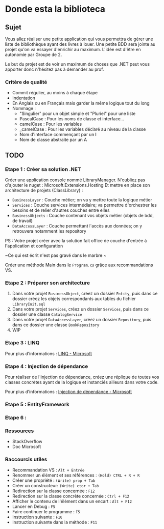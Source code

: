 # Donde esta la biblioteca

## Sujet 

Vous allez réaliser une petite application qui vous permettra de gérer une liste de bibliothèque ayant des livres à louer.
Une petite BDD sera jointe au projet qu'on va essayer d'enrichir au maximum.
L'idée est d'être en autonomie par Groupe de 2.

Le but du projet est de voir un maximum de choses que .NET peut vous apporter donc n'hésitez pas à demander au prof.

### Critère de qualité

- Commit régulier, au moins à chaque étape
- Indentation
- En Anglais ou en Français mais garder la même logique tout du long
- Nommage :
  - "Singulier" pour un objet simple et "Pluriel" pour une liste 
  - PascalCase : Pour les noms de classe et interface...
  - camelCase : Pour les variables
  - _camelCase : Pour les variables déclaré au niveau de la classe
  - Nom d'interface commençant par un I
  - Nom de classe abstraite par un A

## TODO

### Etape 1 : Créer sa solution .NET

Créer une application console nommé LibraryManager. N'oubliez pas d'ajouter le nuget : Microsoft.Extensions.Hosting
Et mettre en place son architecture de projets (ClassLibrary) :
- `BusinessLayer` : Couche métier; on va y mettre toute la logique métier
- `Services` : Couche services intermédiaire; va permettre d'orchestrer les besoins et de relier d'autres couches entre elles
- `BusinessObjects` : Couche contenant vos objets métier (objets de bdd, de travail)
- `DataAccessLayer` : Couche permettant l'accès aux données; on y retrouvera notamment les repository

PS : Votre projet créer avec la solution fait office de couche d'entrée à l'application et configuration

~Ce qui est écrit n'est pas gravé dans le marbre ~

Créer une méthode Main dans le `Program.cs` grâce aux recommandations VS.

### Etape 2 : Préparer son architecture

1. Dans votre projet `BusinessObject`, créez un dossier `Entity`, puis dans ce dossier créez les objets correspondants aux tables du fichier `LibraryInit.sql`
2. Dans votre projet `Services`, créez un dossier `Services`, puis dans ce dossier une classe `CatalogService`
3. Dans votre projet `DataAccessLayer`, créez un dossier `Repository`, puis dans ce dossier une classe `BookRepository`
4. WIP

### Etape 3 : LINQ

Pour plus d'informations : [LINQ - Microsoft](https://learn.microsoft.com/fr-fr/dotnet/csharp/linq/)

### Etape 4 : Injection de dépendance

Pour réaliser de l'injection de dépendance, créez une réplique de toutes vos classes concrètes ayant de la logique et instanciés ailleurs dans votre code.

Pour plus d'informations : [Injection de dépendance - Microsoft](https://learn.microsoft.com/fr-fr/aspnet/core/fundamentals/dependency-injection?view=aspnetcore-8.0)

### Etape 5 : EntityFramework



### Etape 6 :


### Ressources

- StackOverflow
- Doc Microsoft

### Raccourcis utiles 

- Recommandation VS : `Alt + Entrée`
- Renommer un élément et ses références : `(Hold) CTRL + R + R`
- Créer une propriété : `(Write) prop + Tab`
- Créer un constructeur: `(Write) ctor + Tab`
- Redirection sur la classe concernée : `F12`
- Redirection sur la classe concrète concernée : `Ctrl + F12`
- Afficher le contenu de l'élément dans un encart : `Alt + F12`
- Lancer en Debug : `F5`
- Faire continuer le programme : `F5`
- Instruction suivante : `F10`
- Instruction suivante dans la méthode : `F11`
